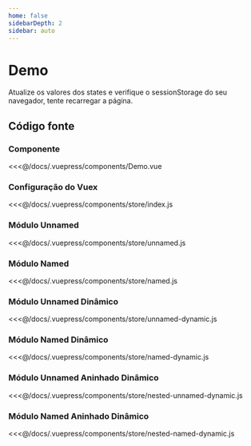 ```yaml
---
home: false
sidebarDepth: 2
sidebar: auto
---
```


# Demo

Atualize os valores dos states e verifique o sessionStorage do seu 
navegador, tente recarregar a página.

<ClientOnly>
  <Demo />
</ClientOnly>

## Código fonte

### Componente

<<<@/docs/.vuepress/components/Demo.vue

### Configuração do Vuex

<<<@/docs/.vuepress/components/store/index.js

### Módulo Unnamed

<<<@/docs/.vuepress/components/store/unnamed.js

### Módulo Named

<<<@/docs/.vuepress/components/store/named.js

### Módulo Unnamed Dinâmico

<<<@/docs/.vuepress/components/store/unnamed-dynamic.js

### Módulo Named Dinâmico

<<<@/docs/.vuepress/components/store/named-dynamic.js

### Módulo Unnamed Aninhado Dinâmico

<<<@/docs/.vuepress/components/store/nested-unnamed-dynamic.js

### Módulo Named Aninhado Dinâmico

<<<@/docs/.vuepress/components/store/nested-named-dynamic.js